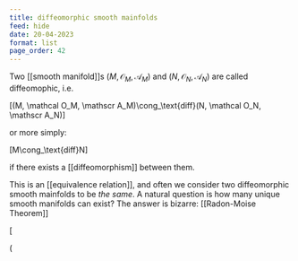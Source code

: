 ```yaml
---
title: diffeomorphic smooth mainfolds
feed: hide
date: 20-04-2023
format: list
page_order: 42
---
```



Two [[smooth manifold]]s $(M, \mathcal O_M, \mathscr A_M)$ and $(N, \mathcal O_N, \mathscr A_N)$ are called diffeomophic, i.e. 

\[(M, \mathcal O_M, \mathscr A_M)\cong_\text{diff}(N, \mathcal O_N, \mathscr A_N)\]


or more simply: 

\[M\cong_\text{diff}N\]


if there exists a [[diffeomorphism]] between them.

This is an [[equivalence relation]], and often we consider two diffeomorphic smooth mainfolds to be *the same*. A natural question is how many unique smooth manifolds can exist? The answer is bizarre: [[Radon-Moise Theorem]]

\[

\(